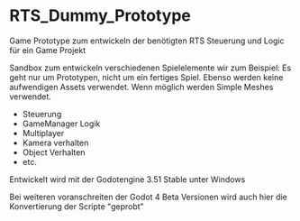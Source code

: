 # RTS_Dummy_Prototype
Game Prototype zum entwickeln der benötigten RTS Steuerung und Logic für ein Game Projekt


Sandbox zum entwickeln verschiedenen Spielelemente wir zum Beispiel:
Es geht nur um Prototypen, nicht um ein fertiges Spiel. 
Ebenso werden keine aufwendigen Assets verwendet. Wenn möglich werden Simple Meshes verwendet.


- Steuerung
- GameManager Logik
- Multiplayer
- Kamera verhalten
- Object Verhalten
- etc.


Entwickelt wird mit der Godotengine 3.51 Stable unter Windows

Bei weiteren voranschreiten der Godot 4 Beta Versionen wird auch hier die Konvertierung der Scripte "geprobt"
